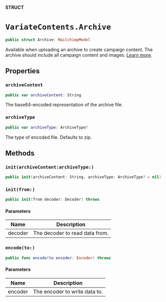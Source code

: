 **STRUCT**

# `VariateContents.Archive`

```swift
public struct Archive: MailchimpModel
```

Available when uploading an archive to create campaign content. The archive should include all campaign content and images. [Learn more](https://mailchimp.com/help/import-a-custom-html-template/).

## Properties
### `archiveContent`

```swift
public var archiveContent: String
```

The base64-encoded representation of the archive file.

### `archiveType`

```swift
public var archiveType: ArchiveType?
```

The type of encoded file. Defaults to zip.

## Methods
### `init(archiveContent:archiveType:)`

```swift
public init(archiveContent: String, archiveType: ArchiveType? = nil)
```

### `init(from:)`

```swift
public init(from decoder: Decoder) throws
```

#### Parameters

| Name | Description |
| ---- | ----------- |
| decoder | The decoder to read data from. |

### `encode(to:)`

```swift
public func encode(to encoder: Encoder) throws
```

#### Parameters

| Name | Description |
| ---- | ----------- |
| encoder | The encoder to write data to. |